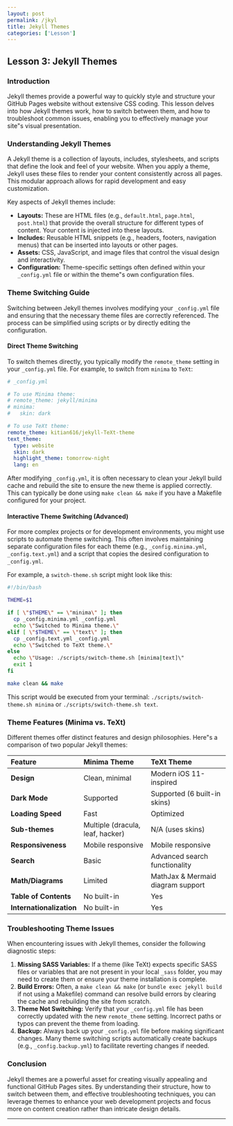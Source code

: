 ```yaml
---
layout: post
permalink: /jkyl
title: Jekyll Themes
categories: ['Lesson']
---
```


## Lesson 3: Jekyll Themes

### Introduction

Jekyll themes provide a powerful way to quickly style and structure your GitHub Pages website without extensive CSS coding. This lesson delves into how Jekyll themes work, how to switch between them, and how to troubleshoot common issues, enabling you to effectively manage your site\"s visual presentation.

### Understanding Jekyll Themes

A Jekyll theme is a collection of layouts, includes, stylesheets, and scripts that define the look and feel of your website. When you apply a theme, Jekyll uses these files to render your content consistently across all pages. This modular approach allows for rapid development and easy customization.

Key aspects of Jekyll themes include:

*   **Layouts:** These are HTML files (e.g., `default.html`, `page.html`, `post.html`) that provide the overall structure for different types of content. Your content is injected into these layouts.
*   **Includes:** Reusable HTML snippets (e.g., headers, footers, navigation menus) that can be inserted into layouts or other pages.
*   **Assets:** CSS, JavaScript, and image files that control the visual design and interactivity.
*   **Configuration:** Theme-specific settings often defined within your `_config.yml` file or within the theme\"s own configuration files.

### Theme Switching Guide

Switching between Jekyll themes involves modifying your `_config.yml` file and ensuring that the necessary theme files are correctly referenced. The process can be simplified using scripts or by directly editing the configuration.

#### Direct Theme Switching

To switch themes directly, you typically modify the `remote_theme` setting in your `_config.yml` file. For example, to switch from `minima` to `TeXt`:

```yaml
# _config.yml

# To use Minima theme:
# remote_theme: jekyll/minima
# minima:
#   skin: dark

# To use TeXt theme:
remote_theme: kitian616/jekyll-TeXt-theme
text_theme:
  type: website
  skin: dark
  highlight_theme: tomorrow-night
  lang: en
```

After modifying `_config.yml`, it is often necessary to clean your Jekyll build cache and rebuild the site to ensure the new theme is applied correctly. This can typically be done using `make clean && make` if you have a Makefile configured for your project.

#### Interactive Theme Switching (Advanced)

For more complex projects or for development environments, you might use scripts to automate theme switching. This often involves maintaining separate configuration files for each theme (e.g., `_config.minima.yml`, `_config.text.yml`) and a script that copies the desired configuration to `_config.yml`.

For example, a `switch-theme.sh` script might look like this:

```bash
#!/bin/bash

THEME=$1

if [ \"$THEME\" == \"minima\" ]; then
  cp _config.minima.yml _config.yml
  echo \"Switched to Minima theme.\"
elif [ \"$THEME\" == \"text\" ]; then
  cp _config.text.yml _config.yml
  echo \"Switched to TeXt theme.\"
else
  echo \"Usage: ./scripts/switch-theme.sh [minima|text]\"
  exit 1
fi

make clean && make
```

This script would be executed from your terminal: `./scripts/switch-theme.sh minima` or `./scripts/switch-theme.sh text`.

### Theme Features (Minima vs. TeXt)

Different themes offer distinct features and design philosophies. Here\"s a comparison of two popular Jekyll themes:

| Feature             | Minima Theme                               | TeXt Theme                                     |
| :------------------ | :----------------------------------------- | :--------------------------------------------- |
| **Design**          | Clean, minimal                             | Modern iOS 11-inspired                         |
| **Dark Mode**       | Supported                                  | Supported (6 built-in skins)                   |
| **Loading Speed**   | Fast                                       | Optimized                                      |
| **Sub-themes**      | Multiple (dracula, leaf, hacker)           | N/A (uses skins)                               |
| **Responsiveness**  | Mobile responsive                          | Mobile responsive                              |
| **Search**          | Basic                                      | Advanced search functionality                  |
| **Math/Diagrams**   | Limited                                    | MathJax & Mermaid diagram support              |
| **Table of Contents** | No built-in                                | Yes                                            |
| **Internationalization** | No built-in                                | Yes                                            |

### Troubleshooting Theme Issues

When encountering issues with Jekyll themes, consider the following diagnostic steps:

1.  **Missing SASS Variables:** If a theme (like TeXt) expects specific SASS files or variables that are not present in your local `_sass` folder, you may need to create them or ensure your theme installation is complete.
2.  **Build Errors:** Often, a `make clean && make` (or `bundle exec jekyll build` if not using a Makefile) command can resolve build errors by clearing the cache and rebuilding the site from scratch.
3.  **Theme Not Switching:** Verify that your `_config.yml` file has been correctly updated with the new `remote_theme` setting. Incorrect paths or typos can prevent the theme from loading.
4.  **Backup:** Always back up your `_config.yml` file before making significant changes. Many theme switching scripts automatically create backups (e.g., `_config.backup.yml`) to facilitate reverting changes if needed.

### Conclusion

Jekyll themes are a powerful asset for creating visually appealing and functional GitHub Pages sites. By understanding their structure, how to switch between them, and effective troubleshooting techniques, you can leverage themes to enhance your web development projects and focus more on content creation rather than intricate design details.

---


